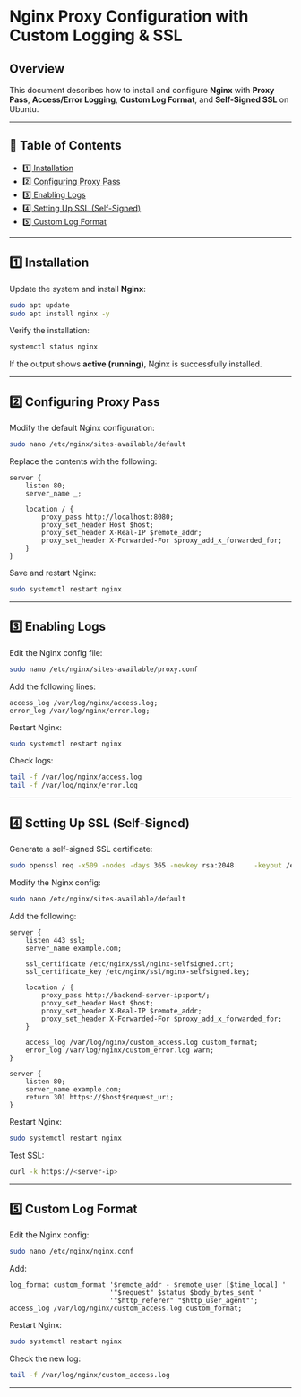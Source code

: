 #  Nginx Proxy Configuration with Custom Logging & SSL

##  Overview  
This document describes how to install and configure **Nginx** with **Proxy Pass**, **Access/Error Logging**, **Custom Log Format**, and **Self-Signed SSL** on Ubuntu.

---

## 📂 Table of Contents
- [1️⃣ Installation](#1️⃣-installation)
- [2️⃣ Configuring Proxy Pass](#2️⃣-configuring-proxy-pass)
- [3️⃣ Enabling Logs](#3️⃣-enabling-logs)
- [4️⃣ Setting Up SSL (Self-Signed)](#4️⃣-setting-up-ssl-self-signed)
- [5️⃣ Custom Log Format](#5️⃣-custom-log-format)


---

## 1️⃣ Installation
Update the system and install **Nginx**:
```bash
sudo apt update
sudo apt install nginx -y
```
Verify the installation:
```bash
systemctl status nginx
```
If the output shows **active (running)**, Nginx is successfully installed.

---

## 2️⃣ Configuring Proxy Pass
Modify the default Nginx configuration:
```bash
sudo nano /etc/nginx/sites-available/default
```
Replace the contents with the following:
```nginx
server {
    listen 80;
    server_name _;

    location / {
        proxy_pass http://localhost:8080;
        proxy_set_header Host $host;
        proxy_set_header X-Real-IP $remote_addr;
        proxy_set_header X-Forwarded-For $proxy_add_x_forwarded_for;
    }
}
```
Save and restart Nginx:
```bash
sudo systemctl restart nginx
```

---

## 3️⃣ Enabling Logs
Edit the Nginx config file:
```bash
sudo nano /etc/nginx/sites-available/proxy.conf
```
Add the following lines:
```nginx
access_log /var/log/nginx/access.log;
error_log /var/log/nginx/error.log;
```
Restart Nginx:
```bash
sudo systemctl restart nginx
```
Check logs:
```bash
tail -f /var/log/nginx/access.log
tail -f /var/log/nginx/error.log
```

---

## 4️⃣ Setting Up SSL (Self-Signed)
Generate a self-signed SSL certificate:
```bash
sudo openssl req -x509 -nodes -days 365 -newkey rsa:2048     -keyout /etc/ssl/private/nginx-selfsigned.key     -out /etc/ssl/certs/nginx-selfsigned.crt
```
Modify the Nginx config:
```bash
sudo nano /etc/nginx/sites-available/default
```
Add the following:
```nginx
server {
    listen 443 ssl;
    server_name example.com;

    ssl_certificate /etc/nginx/ssl/nginx-selfsigned.crt;
    ssl_certificate_key /etc/nginx/ssl/nginx-selfsigned.key;

    location / {
        proxy_pass http://backend-server-ip:port/;
        proxy_set_header Host $host;
        proxy_set_header X-Real-IP $remote_addr;
        proxy_set_header X-Forwarded-For $proxy_add_x_forwarded_for;
    }

    access_log /var/log/nginx/custom_access.log custom_format;
    error_log /var/log/nginx/custom_error.log warn;
}

server {
    listen 80;
    server_name example.com;
    return 301 https://$host$request_uri;
}
```
Restart Nginx:
```bash
sudo systemctl restart nginx
```
Test SSL:
```bash
curl -k https://<server-ip>
```

---

## 5️⃣ Custom Log Format
Edit the Nginx config:
```bash
sudo nano /etc/nginx/nginx.conf
```
Add:
```nginx
log_format custom_format '$remote_addr - $remote_user [$time_local] '
                         '"$request" $status $body_bytes_sent '
                         '"$http_referer" "$http_user_agent"';
access_log /var/log/nginx/custom_access.log custom_format;
```
Restart Nginx:
```bash
sudo systemctl restart nginx
```
Check the new log:
```bash
tail -f /var/log/nginx/custom_access.log
```

---

